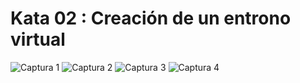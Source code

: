 # Kata 02 : Creación de un entrono virtual
![Captura 1](innovaccionLaunchxTareas/tareasInnova/Imagenes/cap1.png)
![Captura 2](innovaccionLaunchxTareas/tareasInnova/Imagenes/cap2.png)
![Captura 3](innovaccionLaunchxTareas/tareasInnova/Imagenes/cap3.png)
![Captura 4](innovaccionLaunchxTareas/tareasInnova/Imagenes/cap4.png)
